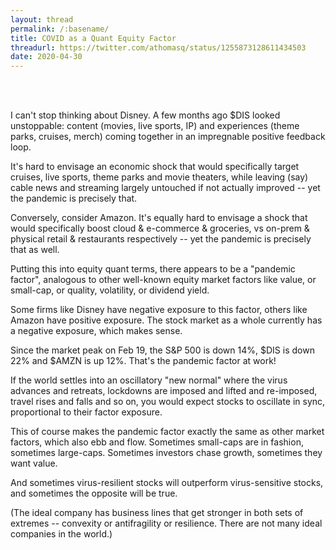 ```yaml
---
layout: thread
permalink: /:basename/
title: COVID as a Quant Equity Factor
threadurl: https://twitter.com/athomasq/status/1255873128611434503
date: 2020-04-30
---
```


<br/>
<br/>

I can't stop thinking about Disney. A few months ago $DIS looked unstoppable: content (movies, live sports, IP) and experiences (theme parks, cruises, merch) coming together in an impregnable positive feedback loop.

It's hard to envisage an economic shock that would specifically target cruises, live sports, theme parks and movie theaters, while leaving (say) cable news and streaming largely untouched if not actually improved -- yet the pandemic is precisely that.

Conversely, consider Amazon. It's equally hard to envisage a shock that would specifically boost cloud & e-commerce & groceries, vs on-prem & physical retail & restaurants respectively -- yet the pandemic is precisely that as well.

Putting this into equity quant terms, there appears to be a "pandemic factor", analogous to other well-known equity market factors like value, or small-cap, or quality, volatility, or dividend yield. 

Some firms like Disney have negative exposure to this factor, others like Amazon have positive exposure.  The stock market as a whole currently has a negative exposure, which makes sense.

Since the market peak on Feb 19, the S&P 500 is down 14%, $DIS is down 22% and $AMZN is up 12%.  That's the pandemic factor at work!

If the world settles into an oscillatory "new normal" where the virus advances and retreats, lockdowns are imposed and lifted and re-imposed, travel rises and falls and so on, you would expect stocks to oscillate in sync, proportional to their factor exposure.

This of course makes the pandemic factor exactly the same as other market factors, which also ebb and flow. Sometimes small-caps are in fashion, sometimes large-caps. Sometimes investors chase growth, sometimes they want value.

And sometimes virus-resilient stocks will outperform virus-sensitive stocks, and sometimes the opposite will be true.

(The ideal company has business lines that get stronger in both sets of extremes -- convexity or antifragility or resilience.  There are not many ideal companies in the world.)

